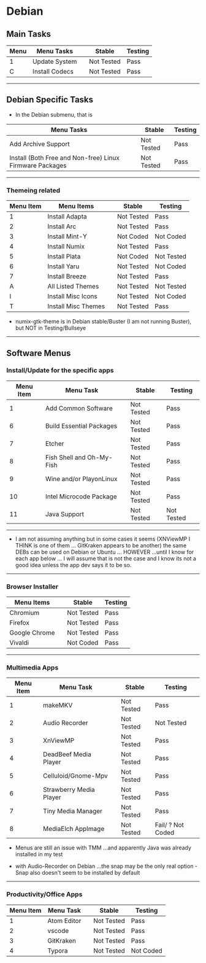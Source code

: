 # Debian

## Main Tasks

| Menu | Menu Tasks     |     | Stable     | Testing |
| ---- | -------------- | --- | ---------- | ------- |
| 1    | Update System  |     | Not Tested | Pass    |
| C    | Install Codecs |     | Not Tested | Pass    |

---

## Debian Specific Tasks 

* In the Debian submenu, that is

| Menu Tasks                                               |     | Stable     | Testing |
| -------------------------------------------------------- | --- | ---------- | ------- |
| Add Archive Support                                      |     | Not Tested | Pass    |
| Install (Both Free and Non-free) Linux Firmware Packages |     | Not Tested | Pass    |

---

### Themeing related

| Menu Item | Menu Items          |     | Stable     | Testing    |
| --------- | ------------------- | --- | ---------- | ---------- |
| 1         | Install Adapta      |     | Not Tested | Pass       |
| 2         | Install Arc         |     | Not Tested | Pass       |
| 3         | Install Mint-Y      |     | Not Coded  | Not Coded  |
| 4         | Install Numix       |     | Not Tested | Pass       |
| 5         | Install Plata       |     | Not Coded  | Not Tested |
| 6         | Install Yaru        |     | Not Tested | Not Coded  |
| 7         | Install Breeze      |     | Not Tested | Pass       |
| A         | All Listed Themes   |     | Not Tested | Not Tested |
| I         | Install Misc Icons  |     | Not Tested | Not Coded  |
| T         | Install Misc Themes |     | Not Tested | Pass       |

- numix-gtk-theme is in Debian stable/Buster (I am not running Buster), but NOT in Testing/Bullseye

---

## Software Menus

### Install/Update for the specific apps

| Menu Item | Menu Task                 |     | Stable     | Testing    |
| --------- | ------------------------- | --- | ---------- | ---------- |
| 1         | Add Common Software       |     | Not Tested | Pass       |
| 6         | Build Essential Packages  |     | Not Tested | Pass       |
| 7         | Etcher                    |     | Not Tested | Pass       |
| 8         | Fish Shell and Oh-My-Fish |     | Not Tested | Pass       |
| 9         | Wine and/or PlayonLinux   |     | Not Tested | Pass       |
| 10        | Intel Microcode Package   |     | Not Tested | Pass       |
| 11        | Java Support              |     | Not Tested | Not Tested |

---

* I am not assuming anything but in some cases it seems (XNViewMP I THINK is one of them ... GitKraken appears to be another) the same DEBs can be used on Debian or Ubuntu ... HOWEVER ...until I know for each app below ... I will assume that is not the case and I know its not a good idea unless the app dev says it to be so.

---

### Browser Installer

| Menu Items    |     | Stable     | Testing |
| ------------- | --- | ---------- | ------- |
| Chromium      |     | Not Tested | Pass    |
| Firefox       |     | Not Tested | Pass    |
| Google Chrome |     | Not Tested | Pass    |
| Vivaldi       |     | Not Coded  | Pass    |

---

### Multimedia Apps

| Menu Item | Menu Task               |     | Stable     | Testing    |
| --------- | ----------------------- | --- | ---------- | ---------- |
| 1         | makeMKV                 |     | Not Tested | Pass       |
| 2         | Audio Recorder          |     | Not Tested | Not Tested |
| 3         | XnViewMP                |     | Not Tested | Pass       |
| 4         | DeadBeef Media Player   |     | Not Tested | Pass       |
| 5         | Celluloid/Gnome-Mpv     |     | Not Tested | Pass       |
| 6         | Strawberry Media Player |     | Not Tested | Pass       |
| 7         | Tiny Media Manager      |     | Not Tested | Pass       |
| 8         | MediaElch AppImage      |     | Not Tested | Fail/ ? Not Coded |


* Menus are still an issue with TMM ...and apparently Java was already installed in my test

* with Audio-Recorder on Debian ...the snap may be the only real option -  Snap also doesn't seem to be installed by default 

---

### Productivity/Office Apps

| Menu Item | Menu Task   |     | Stable     | Testing   |
| --------- | ----------- | --- | ---------- | --------- |
| 1         | Atom Editor |     | Not Tested | Pass      |
| 2         | vscode      |     | Not Tested | Pass      |
| 3         | GitKraken   |     | Not Tested | Pass      |
| 4         | Typora      |     | Not Tested | Not Coded |
